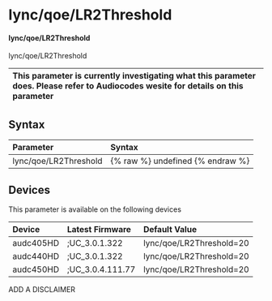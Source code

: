 ﻿---
description: lync/qoe/LR2Threshold
search: false
---

# lync/qoe/LR2Threshold

#### lync/qoe/LR2Threshold

lync/qoe/LR2Threshold


| This parameter is currently investigating what this parameter does. Please refer to Audiocodes wesite for details on this parameter | 
| :--- |

## Syntax
| Parameter | Syntax |
| :--- | :--- |
|lync/qoe/LR2Threshold | {% raw %} undefined {% endraw %}|

## Devices
This parameter is available on the following devices

| Device | Latest Firmware | Default Value |
|:---|:---|:---|
| audc405HD | ;UC_3.0.1.322 | lync/qoe/LR2Threshold=20 
| audc440HD | ;UC_3.0.1.322 | lync/qoe/LR2Threshold=20 
| audc450HD | ;UC_3.0.4.111.77 | lync/qoe/LR2Threshold=20 

ADD A DISCLAIMER
